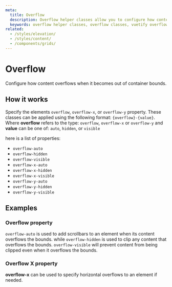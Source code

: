 ```yaml
---
meta:
  title: Overflow
  description: Overflow helper classes allow you to configure how content overflows when it beocomes too large.
  keywords: overflow helper classes, overflow classes, vuetify overflow
related:
  - /styles/elevation/
  - /styles/content/
  - /components/grids/
---
```


# Overflow

Configure how content overflows when it becomes out of container bounds.

<entry />

## How it works

Specify the elements `overflow`, `overflow-x`, or `overflow-y` property. These classes can be applied using the following format: `{overflow}-{value}`. Where **overflow** refers to the type: `overflow`, `overflow-x` or `overflow-y` and **value** can be one of: `auto`, `hidden`, or `visible`

here is a list of properties:

- `overflow-auto`
- `overflow-hidden`
- `overflow-visible`
- `overflow-x-auto`
- `overflow-x-hidden`
- `overflow-x-visible`
- `overflow-y-auto`
- `overflow-y-hidden`
- `overflow-y-visible`

## Examples

### Overflow property

`overflow-auto` is used to add scrollbars to an element when its content overflows the bounds. while `overflow-hidden` is used to clip any content that overflows the bounds. `overflow-visible` will prevent content from being clipped even when it overflows the bounds.

<example file="overflow/overflow" />

### Overflow X property

**overflow-x** can be used to specify horizontal overflows to an element if needed.

<example file="overflow/overflow-x" />
